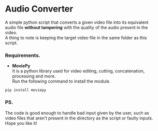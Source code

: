 # Audio Converter
A simple python script that converts a given video file into its equivalent audio file **without tampering** with the quality of the audio present in the video.  
A thing to note is keeping the target video file in the same folder as this script.  
### Requirements.
* **MoviePy**  
It is a python library used for video editing, cutting, concatenation, processing and more.  
Run the following command to install the module.  
```
pip install moviepy
```
### PS.
The code is good enough to handle bad input given by the user, such as video files that aren't present in the directory as the script or faulty inputs.  
Hope you like it!